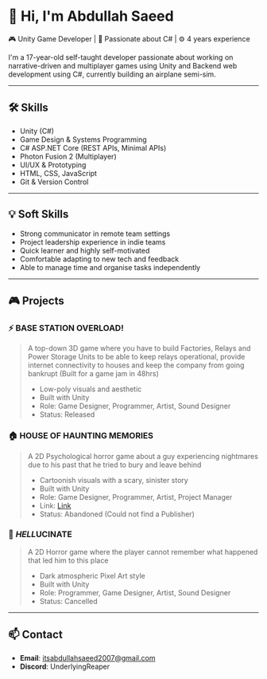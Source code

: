 # 👋 Hi, I'm Abdullah Saeed

🎮 Unity Game Developer | 🧠 Passionate about C# | ⚙️ 4 years experience

I'm a 17-year-old self-taught developer passionate about working on narrative-driven and multiplayer games using Unity and Backend web development using C#, currently building an airplane semi-sim.

---

## 🛠 Skills

- Unity (C#)
- Game Design & Systems Programming
- C# ASP.NET Core (REST APIs, Minimal APIs)
- Photon Fusion 2 (Multiplayer)
- UI/UX & Prototyping
- HTML, CSS, JavaScript
- Git & Version Control

---

## 💡 Soft Skills

- Strong communicator in remote team settings
- Project leadership experience in indie teams
- Quick learner and highly self-motivated
- Comfortable adapting to new tech and feedback
- Able to manage time and organise tasks independently

---

## 🎮 Projects

### ⚡ BASE STATION OVERLOAD!
> A top-down 3D game where you have to build Factories, Relays and Power Storage Units to be able to keep relays operational, provide internet connectivity to houses and keep the company from going bankrupt (Built for a game jam in 48hrs)
> - Low-poly visuals and aesthetic
> - Built with Unity
> - Role: Game Designer, Programmer, Artist, Sound Designer
> - Status: Released

### 🏠 HOUSE OF HAUNTING MEMORIES
> A 2D Psychological horror game about a guy experiencing nightmares due to his past that he tried to bury and leave behind
> - Cartoonish visuals with a scary, sinister story
> - Built with Unity  
> - Role: Game Designer, Programmer, Artist, Project Manager
> - Link: [Link](https://arsh-studio.itch.io/house-of-haunting-memories)
> - Status: Abandoned (Could not find a Publisher)

### 🚢 *HELL*UCINATE
> A 2D Horror game where the player cannot remember what happened that led him to this place
> - Dark atmospheric Pixel Art style
> - Built with Unity  
> - Role: Programmer, Game Designer, Artist, Sound Designer
> - Status: Cancelled

---

## 📫 Contact

- **Email**: itsabdullahsaeed2007@gmail.com 
- **Discord**: UnderlyingReaper
